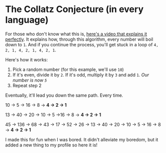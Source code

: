 # The Collatz Conjecture (in every language)
For those who don't know what this is, [here's a video that explains it perfectly](https://www.youtube.com/watch?v=094y1Z2wpJg). It explains how, through this algorithm, every number will boil down to `1`. And if you continue the process, you'll get stuck in a loop of `4, 2, 1, 4, 2, 1, 4, 2, 1`.

Here's how it works:
1. Pick a random number (for this example, we'll use `10`)
2. If it's even, divide it by `2`. If it's odd, multiply it by `3` and add `1`.
*Our number is now `5`*
3. Repeat step 2

Eventually, it'll lead you down the same path. Every time.

10 → 5 → 16 → 8 → **4 → 2 → 1**

13 → 40 → 20 → 10 → 5 →16 → 8 → **4 → 2 → 1**

45 → 136 → 68 → 43 → 17 → 52 → 26 → 13 → 40 → 20 → 10 → 5 → 16 → 8 → **4 → 2 → 1**

I made this for fun when I was bored. It didn't alleviate my boredom, but it added a new thing to my profile so here it is!
